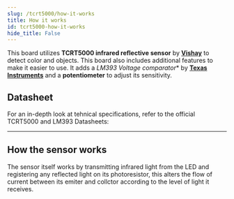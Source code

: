 ```yaml
---
slug: /tcrt5000/how-it-works 
title: How it works
id: tcrt5000-how-it-works 
hide_title: False
---  
```


This board utilizes **TCRT5000 infrared reflective sensor** by [**Vishay**](https://www.digikey.gr/en/products/detail/vishay-semiconductor-opto-division/TCRT5000/1681167) to detect color and objects. This board also includes additional features to make it easier to use. It adds a *LM393 Voltage comparator** by [**Texas Instruments**](https://eu.mouser.com/ProductDetail/Texas-Instruments/LM393M-NOPB?qs=QbsRYf82W3GpBNun7wKZlw%3D%3D&utm_id=20109199385&utm_source=google&utm_medium=cpc&utm_marketing_tactic=emeacorp&gad_source=1&gbraid=0AAAAADn_wf2fKvpBFkLrBUUl8dO2RQg0h&gclid=Cj0KCQjwy46_BhDOARIsAIvmcwMsdd1u6kOcRmTTIs-3gcSdmuLKAzoQu5R-yEysSeXZ3OPvm47trKQaAineEALw_wcB) and a **potentiometer** to adjust its sensitivity.

<CenteredImage src="/img/tcrt5000/tcrt5000_onboard_highlighted.jpg" alt="TCRT5000 on board" caption="TCRT5000 on board" width="400px" />

<CenteredImage src="/img/tcrt5000/lm393_onboard_highlighted.jpg" alt="LM393 on board" caption="LM393 on board" width="400px" />

<CenteredImage src="/img/tcrt5000/potentiometer_highlighted.jpg" alt="Potentiometer on board" caption="Potentiometer on board" width="400px" />

## Datasheet
For an in-depth look at tehnical specifications, refer to the official TCRT5000 and LM393 Datasheets:

<QuickLink  
  title="TCRT5000 Datasheet"  
  description="Detailed technical documentation for the TCRT5000 infrared sensor"  
  url="https://soldered.com/productdata/2022/03/Soldered_TCRT5000_datasheet.pdf"  
/>  

<QuickLink  
  title="LM393 Datasheet"  
  description="Detailed technical documentation for the MCP4018 Voltage comparator"  
  url="https://docs.rs-online.com/943a/0900766b8170d70c.pdf"  
/>  

---

## How the sensor works

The sensor itself works by transmitting infrared light from the LED and registering any reflected light on its photoresistor, this alters the flow of current between its emiter and collctor according to the level of light it receives. 

<CenteredImage src="/img/tcrt5000/how_the_sensor_works.jpg" alt="How the TCRT5000 sensor works" caption="How the TCRT5000 sensor works" width="400px" />